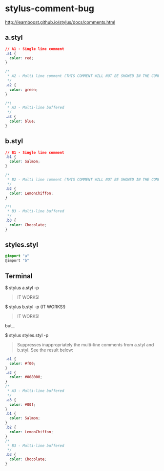 stylus-comment-bug
==================

http://learnboost.github.io/stylus/docs/comments.html

a.styl
------

```css
// A1 - Single line comment
.a1 {
  color: red;
}

/*
 * A2 - Multi line comment (THIS COMMENT WILL NOT BE SHOWED IN THE COMPILED CSS)
 */
.a2 {
  color: green;
}

/*!
 * A3 - Multi-line buffered
 */
.a3 {
  color: blue;
}
```

b.styl
------

```css
// B1 - Single line comment
.b1 {
  color: Salmon;
}

/*
 * B2 - Multi line comment (THIS COMMENT WILL NOT BE SHOWED IN THE COMPILED CSS)
 */
.b2 {
  color: LemonChiffon;
}

/*!
 * B3 - Multi-line buffered
 */
.b3 {
  color: Chocolate;
}
```

styles.styl
-----------
```css
@import "a"
@import "b"
```

Terminal
--------
$ stylus a.styl -p
> IT WORKS!

$ stylus b.styl -p (IT WORKS!)
> IT WORKS!

but...

$ stylus styles.styl -p
> Suppresses inappropriately the multi-line comments from a.styl and b.styl. See the result below:

```css
.a1 {
  color: #f00;
}
.a2 {
  color: #008000;
}
/*
 * A3 - Multi-line buffered
 */
.a3 {
  color: #00f;
}
.b1 {
  color: Salmon;
}
.b2 {
  color: LemonChiffon;
}
/*
 * B3 - Multi-line buffered
 */
.b3 {
  color: Chocolate;
}
```
